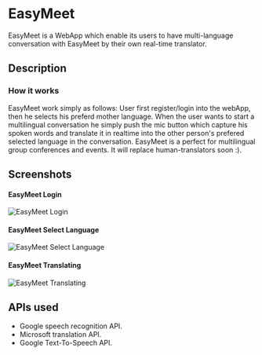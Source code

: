 # EasyMeet

EasyMeet is a WebApp which enable its users to have multi-language conversation with EasyMeet by their own real-time translator. 

## Description
### How it works
EasyMeet work simply as follows:
User first register/login into the webApp, then he selects his preferd mother language.
When the user wants to start a multilingual conversation he simply push the mic button which capture his spoken words and translate it in realtime into the other person's prefered selected language in the conversation.
EasyMeet is a perfect for multilingual group conferences and events.
It will replace human-translators soon :).


## Screenshots


#### EasyMeet Login
![EasyMeet Login](http://i.imgur.com/yRCgsPY.png)
#### EasyMeet Select Language
![EasyMeet Select Language](http://i.imgur.com/LNgnDcA.png)
#### EasyMeet Translating
![EasyMeet Translating](http://i.imgur.com/duPFSP6.png)

## APIs used
- Google speech recognition API.
- Microsoft translation API.
- Google Text-To-Speech API.


